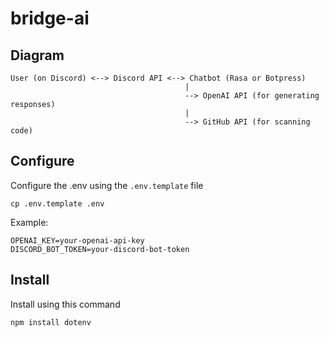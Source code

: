 # bridge-ai

## Diagram

```
User (on Discord) <--> Discord API <--> Chatbot (Rasa or Botpress)
                                       |
                                       --> OpenAI API (for generating responses)
                                       |
                                       --> GitHub API (for scanning code)

```
## Configure
Configure the .env using the `.env.template` file
```
cp .env.template .env
```
Example:
```
OPENAI_KEY=your-openai-api-key
DISCORD_BOT_TOKEN=your-discord-bot-token
```
## Install
Install using this command
```
npm install dotenv
```
